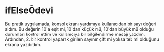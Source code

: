 # ifElseÖdevi
Bu pratik uygulamada, konsol ekranı yardımıyla kullanıcıdan bir sayı değeri aldım. Bu değerin 10'a eşit mi, 10'dan küçük mü, 10'dan büyük mü olduğu durumları kontrol ettim ve kullanıcıya bir bilgilendirme mesajı yazdım. Ardından, 2. bir kontrol yaparak girilen sayının çift mi yoksa tek mi olduğunu ekrana yazdırdım.
